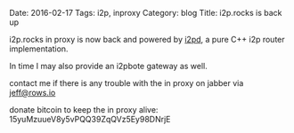 Date: 2016-02-17
Tags: i2p, inproxy
Category: blog
Title: i2p.rocks is back up

i2p.rocks in proxy is now back and powered by [i2pd](http://333.i2p.rocks), a pure C++ i2p router implementation.

In time I may also provide an i2pbote gateway as well.

contact me if there is any trouble with the in proxy on jabber via jeff@rows.io

donate bitcoin to keep the in proxy alive: 15yuMzuueV8y5vPQQ39ZqQVz5Ey98DNrjE
